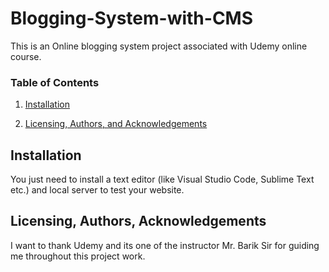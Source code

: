 # Blogging-System-with-CMS
This is an Online blogging system project associated with Udemy online course. 
### Table of Contents

1. [Installation](#installation)

2. [Licensing, Authors, and Acknowledgements](#licensing)

## Installation <a name="installation"></a>

You just need to install a text editor (like Visual Studio Code, Sublime Text etc.) and local server to test your website. 



## Licensing, Authors, Acknowledgements<a name="licensing"></a>
I want to thank Udemy and its one of the instructor Mr. Barik Sir for guiding me throughout this project work.
